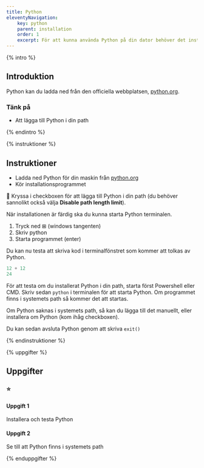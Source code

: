```yaml
---
title: Python
eleventyNavigation:
    key: python
    parent: installation
    order: 1
    excerpt: För att kunna använda Python på din dator behöver det installeras
---
```

{% intro %}

## Introduktion

Python kan du ladda ned från den officiella webbplatsen, [python.org](https://www.python.org).

### Tänk på

- Att lägga till Python i din path

{% endintro %}

{% instruktioner %}

## Instruktioner

- Ladda ned Python för din maskin från [python.org](https://www.python.org)
- Kör installationsprogrammet

🛑 Kryssa i checkboxen för att lägga till Python i din path (du behöver sannolikt också välja **Disable path length limit**).

När installationen är färdig ska du kunna starta Python terminalen.

1. Tryck ned ⊞ (windows tangenten)
2. Skriv python
3. Starta programmet (enter)

Du kan nu testa att skriva kod i terminalfönstret som kommer att tolkas av Python.
```python
12 + 12
24
```

För att testa om du installerat Python i din path, starta först Powershell eller CMD.
Skriv sedan ```python``` i terminalen för att starta Python. Om programmet finns i systemets path så kommer det att startas.

Om Python saknas i systemets path, så kan du lägga till det manuellt, eller installera om Python (kom ihåg checkboxen).

Du kan sedan avsluta Python genom att skriva ```exit()```

{% endinstruktioner %}

{% uppgifter %}

## Uppgifter
### ⭐
#### Uppgift 1

Installera och testa Python

#### Uppgift 2

Se till att Python finns i systemets path

{% enduppgifter %}